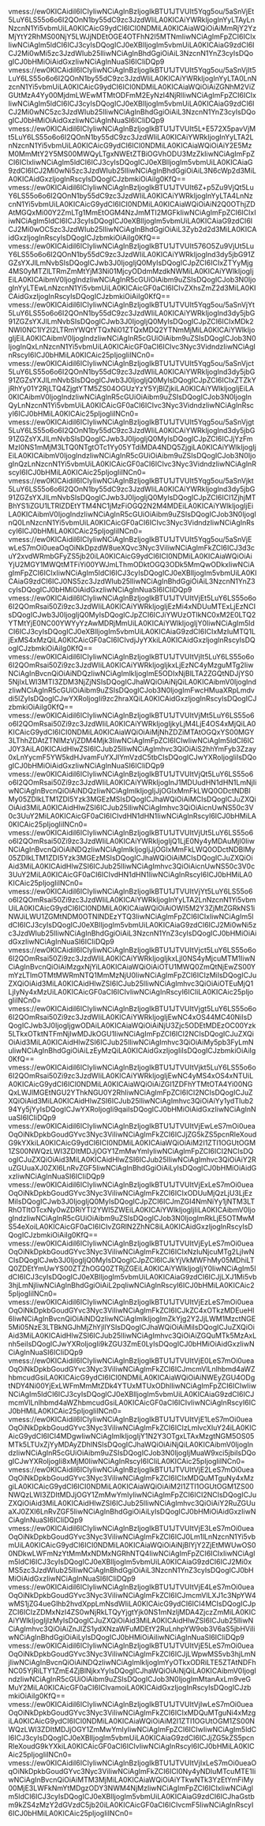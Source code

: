 vmess://ew0KICAidiI6ICIyIiwNCiAgInBzIjogIkBTU1JTVUIt5Yqg5ou/5aSnVjEt5LuY6LS55o6o6I2QOnN1by55dC9zc3JzdWIiLA0KICAiYWRkIjogInYyLTAyLnNzcnN1Yi5vbmUiLA0KICAicG9ydCI6ICI0NDMiLA0KICAiaWQiOiAiMmRjY2YzMjYtY2RhMS00NjY5LWJjNDEtOGE4OTFhN2I5MTNmIiwNCiAgImFpZCI6ICIxIiwNCiAgIm5ldCI6ICJ3cyIsDQogICJ0eXBlIjogIm5vbmUiLA0KICAiaG9zdCI6ICJ2Mi0wMi5zc3JzdWIub25lIiwNCiAgInBhdGgiOiAiL3NzcnN1YnZ3cyIsDQogICJ0bHMiOiAidGxzIiwNCiAgInNuaSI6ICIiDQp9
vmess://ew0KICAidiI6ICIyIiwNCiAgInBzIjogIkBTU1JTVUIt5Yqg5ou/5aSnVjIt5LuY6LS55o6o6I2QOnN1by55dC9zc3JzdWIiLA0KICAiYWRkIjogInYyLTA0LnNzcnN1Yi5vbmUiLA0KICAicG9ydCI6ICI0NDMiLA0KICAiaWQiOiAiZGNhM2ViZGUtMzA4Yy00MjdmLWEwMTMtODFmM2EyNzI4NjRlIiwNCiAgImFpZCI6ICIxIiwNCiAgIm5ldCI6ICJ3cyIsDQogICJ0eXBlIjogIm5vbmUiLA0KICAiaG9zdCI6ICJ2Mi0wNC5zc3JzdWIub25lIiwNCiAgInBhdGgiOiAiL3NzcnN1YnZ3cyIsDQogICJ0bHMiOiAidGxzIiwNCiAgInNuaSI6ICIiDQp9
vmess://ew0KICAidiI6ICIyIiwNCiAgInBzIjogIkBTU1JTVUIt5L+E572X5pavVjMt5LuY6LS55o6o6I2QOnN1by55dC9zc3JzdWIiLA0KICAiYWRkIjogInYyLTA2LnNzcnN1Yi5vbmUiLA0KICAicG9ydCI6ICI0NDMiLA0KICAiaWQiOiAiY2E5MzM0MmMtY2Y5MS00MWQyLTgxNWEtZTBiOGVhODU3MzZkIiwNCiAgImFpZCI6ICIxIiwNCiAgIm5ldCI6ICJ3cyIsDQogICJ0eXBlIjogIm5vbmUiLA0KICAiaG9zdCI6ICJ2Mi0wNi5zc3JzdWIub25lIiwNCiAgInBhdGgiOiAiL3N6cWp2d3MiLA0KICAidGxzIjogInRscyIsDQogICJzbmkiOiAiIg0KfQ==
vmess://ew0KICAidiI6ICIyIiwNCiAgInBzIjogIkBTU1JTVUIt6Z+p5Zu9VjQt5LuY6LS55o6o6I2QOnN1by55dC9zc3JzdWIiLA0KICAiYWRkIjogInYyLTA4LnNzcnN1Yi5vbmUiLA0KICAicG9ydCI6ICI0NDMiLA0KICAiaWQiOiAiN2Q0OThjZDAtMGQxMi00Y2ZmLTg1MmEtOGM4NzJmMTI2MGFkIiwNCiAgImFpZCI6ICIxIiwNCiAgIm5ldCI6ICJ3cyIsDQogICJ0eXBlIjogIm5vbmUiLA0KICAiaG9zdCI6ICJ2Mi0wOC5zc3JzdWIub25lIiwNCiAgInBhdGgiOiAiL3Zyb2d2d3MiLA0KICAidGxzIjogInRscyIsDQogICJzbmkiOiAiIg0KfQ==
vmess://ew0KICAidiI6ICIyIiwNCiAgInBzIjogIkBTU1JTVUIt576O5Zu9VjUt5LuY6LS55o6o6I2QOnN1by55dC9zc3JzdWIiLA0KICAiYWRkIjogInd3dy5jbG91ZGZsYXJlLmNvbSIsDQogICJwb3J0IjogIjQ0MyIsDQogICJpZCI6ICIxZTYyMjg4MS0yMTZlLTRmZmMtYjM3Ni01MjcyODdmMzdkNWMiLA0KICAiYWlkIjogIjEiLA0KICAibmV0IjogIndzIiwNCiAgInR5cGUiOiAibm9uZSIsDQogICJob3N0IjogInYyLTEwLnNzcnN1Yi5vbmUiLA0KICAicGF0aCI6ICIvZXhsZmZ2d3MiLA0KICAidGxzIjogInRscyIsDQogICJzbmkiOiAiIg0KfQ==
vmess://ew0KICAidiI6ICIyIiwNCiAgInBzIjogIkBTU1JTVUIt5Yqg5ou/5aSnVjYt5LuY6LS55o6o6I2QOnN1by55dC9zc3JzdWIiLA0KICAiYWRkIjogInd3dy5jbG91ZGZsYXJlLmNvbSIsDQogICJwb3J0IjogIjQ0MyIsDQogICJpZCI6ICIxMDk2NWI0NC1lY2I2LTRmYWQtYTQxNi01ZTQxMDQ2YTNmMjMiLA0KICAiYWlkIjogIjEiLA0KICAibmV0IjogIndzIiwNCiAgInR5cGUiOiAibm9uZSIsDQogICJob3N0IjogInQxLnNzcnN1Yi5vbmUiLA0KICAicGF0aCI6ICIvc3Nyc3VidndzIiwNCiAgInRscyI6ICJ0bHMiLA0KICAic25pIjogIiINCn0=
vmess://ew0KICAidiI6ICIyIiwNCiAgInBzIjogIkBTU1JTVUIt5Yqg5ou/5aSnVjct5LuY6LS55o6o6I2QOnN1by55dC9zc3JzdWIiLA0KICAiYWRkIjogInd3dy5jbG91ZGZsYXJlLmNvbSIsDQogICJwb3J0IjogIjQ0MyIsDQogICJpZCI6ICIxZTZkYjRhYy01Y2RjLTQ4ZjgtYTM5ZS04OGUzYzY5YjBlZjkiLA0KICAiYWlkIjogIjEiLA0KICAibmV0IjogIndzIiwNCiAgInR5cGUiOiAibm9uZSIsDQogICJob3N0IjogInQyLnNzcnN1Yi5vbmUiLA0KICAicGF0aCI6ICIvc3Nyc3VidndzIiwNCiAgInRscyI6ICJ0bHMiLA0KICAic25pIjogIiINCn0=
vmess://ew0KICAidiI6ICIyIiwNCiAgInBzIjogIkBTU1JTVUIt5Yqg5ou/5aSnVjgt5LuY6LS55o6o6I2QOnN1by55dC9zc3JzdWIiLA0KICAiYWRkIjogInd3dy5jbG91ZGZsYXJlLmNvbSIsDQogICJwb3J0IjogIjQ0MyIsDQogICJpZCI6ICJjYzFmMzI0NS1mMjM3LTQ0NTgtOTc1Yy05YTdiMDA4NDQ5ZjgiLA0KICAiYWlkIjogIjEiLA0KICAibmV0IjogIndzIiwNCiAgInR5cGUiOiAibm9uZSIsDQogICJob3N0IjogInQzLnNzcnN1Yi5vbmUiLA0KICAicGF0aCI6ICIvc3Nyc3VidndzIiwNCiAgInRscyI6ICJ0bHMiLA0KICAic25pIjogIiINCn0=
vmess://ew0KICAidiI6ICIyIiwNCiAgInBzIjogIkBTU1JTVUIt5Yqg5ou/5aSnVjkt5LuY6LS55o6o6I2QOnN1by55dC9zc3JzdWIiLA0KICAiYWRkIjogInd3dy5jbG91ZGZsYXJlLmNvbSIsDQogICJwb3J0IjogIjQ0MyIsDQogICJpZCI6ICI1ZjhjMTBhYS1iZGU1LTRlZDEtYTM4NC1jMzFiOGQ2N2M4MDEiLA0KICAiYWlkIjogIjEiLA0KICAibmV0IjogIndzIiwNCiAgInR5cGUiOiAibm9uZSIsDQogICJob3N0IjogInQ0LnNzcnN1Yi5vbmUiLA0KICAicGF0aCI6ICIvc3Nyc3VidndzIiwNCiAgInRscyI6ICJ0bHMiLA0KICAic25pIjogIiINCn0=
vmess://ew0KICAidiI6ICIyIiwNCiAgInBzIjogIkBTU1JTVUIt5Yqg5ou/5aSnVjEwLeS7mOi0ueaOqOiNkDpzdW8ueXQvc3Nyc3ViIiwNCiAgImFkZCI6ICJ3d3cuY2xvdWRmbGFyZS5jb20iLA0KICAicG9ydCI6ICI0NDMiLA0KICAiaWQiOiAiYjU2MGY1MWQtMTFiYi00YWJmLThmODktOGQ3ODk5MmQwODkxIiwNCiAgImFpZCI6ICIxIiwNCiAgIm5ldCI6ICJ3cyIsDQogICJ0eXBlIjogIm5vbmUiLA0KICAiaG9zdCI6ICJ0NS5zc3JzdWIub25lIiwNCiAgInBhdGgiOiAiL3NzcnN1YnZ3cyIsDQogICJ0bHMiOiAidGxzIiwNCiAgInNuaSI6ICIiDQp9
vmess://ew0KICAidiI6ICIyIiwNCiAgInBzIjogIkBTU1JTVUItVjEt5LuY6LS55o6o6I2QOmRsai50Zi9zc3JzdWIiLA0KICAiYWRkIjogIjEzMi4xNDUuMTExLjEzNCIsDQogICJwb3J0IjogIjQ0MyIsDQogICJpZCI6ICJiYWUzOTlkNC0xM2E0LTQ2YTMtYjE0NC00YWYyYzAwMDRjMmUiLA0KICAiYWlkIjogIjY0IiwNCiAgIm5ldCI6ICJ3cyIsDQogICJ0eXBlIjogIm5vbmUiLA0KICAiaG9zdCI6ICIxMzIuMTQ1LjExMS4xMzQiLA0KICAicGF0aCI6ICIvdjJyYXkiLA0KICAidGxzIjogInRscyIsDQogICJzbmkiOiAiIg0KfQ==
vmess://ew0KICAidiI6ICIyIiwNCiAgInBzIjogIkBTU1JTVUItVjIt5LuY6LS55o6o6I2QOmRsai50Zi9zc3JzdWIiLA0KICAiYWRkIjogIjkxLjEzNC4yMzguMTg2IiwNCiAgInBvcnQiOiAiNDQzIiwNCiAgImlkIjogImE5ODIxNjBlLTA2ZGQtNDJjYS05NjIxLWI3MTI3ZDM3NjZjNSIsDQogICJhaWQiOiAiNjQiLA0KICAibmV0IjogIndzIiwNCiAgInR5cGUiOiAibm9uZSIsDQogICJob3N0IjogImFwcHMuaXRpLmdvdi5lZyIsDQogICJwYXRoIjogIi9zc2hraXQiLA0KICAidGxzIjogInRscyIsDQogICJzbmkiOiAiIg0KfQ==
vmess://ew0KICAidiI6ICIyIiwNCiAgInBzIjogIkBTU1JTVUItVjMt5LuY6LS55o6o6I2QOmRsai50Zi9zc3JzdWIiLA0KICAiYWRkIjogIjkyLjM4LjE4OS4xMjQiLA0KICAicG9ydCI6ICI0NDMiLA0KICAiaWQiOiAiMjNhZDZiMTAtOGQxYS00MGY3LThhZDAtZTNlMzVjZDM4Mjk3IiwNCiAgImFpZCI6ICIwIiwNCiAgIm5ldCI6ICJ0Y3AiLA0KICAidHlwZSI6ICJub25lIiwNCiAgImhvc3QiOiAiS2hhYmFyb3Zzay0xLnYycmF5YW5kdHJvamFuYXJlYmVzdC5tbCIsDQogICJwYXRoIjogIiIsDQogICJ0bHMiOiAidGxzIiwNCiAgInNuaSI6ICIiDQp9
vmess://ew0KICAidiI6ICIyIiwNCiAgInBzIjogIkBTU1JTVUItVjQt5LuY6LS55o6o6I2QOmRsai50Zi9zc3JzdWIiLA0KICAiYWRkIjogInJ1MDUudHN1dHN1LmNjIiwNCiAgInBvcnQiOiAiNDQzIiwNCiAgImlkIjogIjJjOGIxMmFkLWQ0ODctNDBlMy05ZDlkLTM1ZDI5Yzk3MGEzMSIsDQogICJhaWQiOiAiMCIsDQogICJuZXQiOiAid3MiLA0KICAidHlwZSI6ICJub25lIiwNCiAgImhvc3QiOiAicnUwNS50c3V0c3UuY2MiLA0KICAicGF0aCI6ICIvdHN1dHN1IiwNCiAgInRscyI6ICJ0bHMiLA0KICAic25pIjogIiINCn0=
vmess://ew0KICAidiI6ICIyIiwNCiAgInBzIjogIkBTU1JTVUItVjUt5LuY6LS55o6o6I2QOmRsai50Zi9zc3JzdWIiLA0KICAiYWRkIjogIjQ1LjE0Ny4yMDAuMjI0IiwNCiAgInBvcnQiOiAiNDQzIiwNCiAgImlkIjogIjJjOGIxMmFkLWQ0ODctNDBlMy05ZDlkLTM1ZDI5Yzk3MGEzMSIsDQogICJhaWQiOiAiMCIsDQogICJuZXQiOiAid3MiLA0KICAidHlwZSI6ICJub25lIiwNCiAgImhvc3QiOiAicnUwNS50c3V0c3UuY2MiLA0KICAicGF0aCI6ICIvdHN1dHN1IiwNCiAgInRscyI6ICJ0bHMiLA0KICAic25pIjogIiINCn0=
vmess://ew0KICAidiI6ICIyIiwNCiAgInBzIjogIkBTU1JTVUItVjYt5LuY6LS55o6o6I2QOmRsai50Zi9zc3JzdWIiLA0KICAiYWRkIjogInYyLTA2LnNzcnN1Yi5vbmUiLA0KICAicG9ydCI6ICI0NDMiLA0KICAiaWQiOiAiOWI5M2Y3ZjMtZGRkNS1iNWJiLWU1ZGMtNDM0OTNlNDEzYTQ3IiwNCiAgImFpZCI6ICIxIiwNCiAgIm5ldCI6ICJ3cyIsDQogICJ0eXBlIjogIm5vbmUiLA0KICAiaG9zdCI6ICJ2Mi0wNi5zc3JzdWIub25lIiwNCiAgInBhdGgiOiAiL3NzcnN1YnZ3cyIsDQogICJ0bHMiOiAidGxzIiwNCiAgInNuaSI6ICIiDQp9
vmess://ew0KICAidiI6ICIyIiwNCiAgInBzIjogIkBTU1JTVUItVjct5LuY6LS55o6o6I2QOmRsai50Zi9zc3JzdWIiLA0KICAiYWRkIjogIjkxLjI0NS4yMjcuMTM1IiwNCiAgInBvcnQiOiAiMzgxNjYiLA0KICAiaWQiOiAiOTU1MWQ0ZmQtNjEwZS00YmYzLTlmOTMtMWRmNTQ1MmMzNjU0IiwNCiAgImFpZCI6ICIzMiIsDQogICJuZXQiOiAid3MiLA0KICAidHlwZSI6ICJub25lIiwNCiAgImhvc3QiOiAiOTEuMjQ1LjIyNy4xMzUiLA0KICAicGF0aCI6ICIvIiwNCiAgInRscyI6ICIiLA0KICAic25pIjogIiINCn0=
vmess://ew0KICAidiI6ICIyIiwNCiAgInBzIjogIkBTU1JTVUItVjgt5LuY6LS55o6o6I2QOmRsai50Zi9zc3JzdWIiLA0KICAiYWRkIjogIjEwNC4xOS44MC40NiIsDQogICJwb3J0IjogIjgwODAiLA0KICAiaWQiOiAiNjU3Zjc5ODEtMDEzOC00Yzk5LTkxOTktNTFmNjIwMDJkOGU1IiwNCiAgImFpZCI6ICI2NCIsDQogICJuZXQiOiAid3MiLA0KICAidHlwZSI6ICJub25lIiwNCiAgImhvc3QiOiAiMy5pb3FyLmNuIiwNCiAgInBhdGgiOiAiLzEyMzQiLA0KICAidGxzIjogIiIsDQogICJzbmkiOiAiIg0KfQ==
vmess://ew0KICAidiI6ICIyIiwNCiAgInBzIjogIkBTU1JTVUItVjkt5LuY6LS55o6o6I2QOmRsai50Zi9zc3JzdWIiLA0KICAiYWRkIjogIjEwNC4yMS4xOS4xNTUiLA0KICAicG9ydCI6ICI0NDMiLA0KICAiaWQiOiAiZGI1ZDFhYTMtOTA4Yi00NGQxLWJlMGEtNGU2YThkNGU0Y2RhIiwNCiAgImFpZCI6ICI2NCIsDQogICJuZXQiOiAid3MiLA0KICAidHlwZSI6ICJub25lIiwNCiAgImhvc3QiOiAiYy1ydTIub294Yy5jYyIsDQogICJwYXRoIjogIi9qaiIsDQogICJ0bHMiOiAidGxzIiwNCiAgInNuaSI6ICIiDQp9
vmess://ew0KICAidiI6ICIyIiwNCiAgInBzIjogIkBTU1JTVUItVjEwLeS7mOi0ueaOqOiNkDpkbGoudGYvc3Nyc3ViIiwNCiAgImFkZCI6ICJjZG5kZS5pcnRleXoudG9kYXkiLA0KICAicG9ydCI6ICI0NDMiLA0KICAiaWQiOiAiM2I1ZTI1OGUtOGM1ZS00NWQzLWI3ZDItMDJjOGY1ZmMwYmIyIiwNCiAgImFpZCI6ICI2NCIsDQogICJuZXQiOiAid3MiLA0KICAidHlwZSI6ICJub25lIiwNCiAgImhvc3QiOiAiY2RuZGUuaXJ0ZXl6LnRvZGF5IiwNCiAgInBhdGgiOiAiLyIsDQogICJ0bHMiOiAidGxzIiwNCiAgInNuaSI6ICIiDQp9
vmess://ew0KICAidiI6ICIyIiwNCiAgInBzIjogIkBTU1JTVUItVjExLeS7mOi0ueaOqOiNkDpkbGoudGYvc3Nyc3ViIiwNCiAgImFkZCI6ICIxODUuMjQzLjU3LjEzMiIsDQogICJwb3J0IjogIjQ0MyIsDQogICJpZCI6ICJmZGI4NmNiYy1jNTM3LTRhOTItOTcxNy0wZDRiYTI2YWI5ZWEiLA0KICAiYWlkIjogIjIiLA0KICAibmV0IjogIndzIiwNCiAgInR5cGUiOiAibm9uZSIsDQogICJob3N0IjogImRkLjE5OTMwMS54eXoiLA0KICAicGF0aCI6ICIvZGRlN2ZhNC8iLA0KICAidGxzIjogInRscyIsDQogICJzbmkiOiAiIg0KfQ==
vmess://ew0KICAidiI6ICIyIiwNCiAgInBzIjogIkBTU1JTVUItVjEyLeS7mOi0ueaOqOiNkDpkbGoudGYvc3Nyc3ViIiwNCiAgImFkZCI6ICIxNzIuNjcuMTg2LjIwNCIsDQogICJwb3J0IjogIjQ0MyIsDQogICJpZCI6ICJkYjVkMWFhMy05MDhiLTQ0ZDEtYmUwYS00ZTZhOGQ0ZTRjZGEiLA0KICAiYWlkIjogIjY0IiwNCiAgIm5ldCI6ICJ3cyIsDQogICJ0eXBlIjogIm5vbmUiLA0KICAiaG9zdCI6ICJjLXJ1Mi5vb3hjLmNjIiwNCiAgInBhdGgiOiAiL2pqIiwNCiAgInRscyI6ICJ0bHMiLA0KICAic25pIjogIiINCn0=
vmess://ew0KICAidiI6ICIyIiwNCiAgInBzIjogIkBTU1JTVUItVjEzLeS7mOi0ueaOqOiNkDpkbGoudGYvc3Nyc3ViIiwNCiAgImFkZCI6ICJkZC4xOTkzMDEueHl6IiwNCiAgInBvcnQiOiAiNDQzIiwNCiAgImlkIjogImZkYjg2Y2JjLWM1MzctNGE5Mi05NzE3LTBkNGJhMjZhYjllYSIsDQogICJhaWQiOiAiMiIsDQogICJuZXQiOiAid3MiLA0KICAidHlwZSI6ICJub25lIiwNCiAgImhvc3QiOiAiZGQuMTk5MzAxLnh5eiIsDQogICJwYXRoIjogIi9kZGU3ZmE0LyIsDQogICJ0bHMiOiAidGxzIiwNCiAgInNuaSI6ICIiDQp9
vmess://ew0KICAidiI6ICIyIiwNCiAgInBzIjogIkBTU1JTVUItVjE0LeS7mOi0ueaOqOiNkDpkbGoudGYvc3Nyc3ViIiwNCiAgImFkZCI6ICJmcmVlLnlhbmd4aWZhbmcudGsiLA0KICAicG9ydCI6ICI0NDMiLA0KICAiaWQiOiAiNWEyZGU4ODgtNDY4Ni00YjExLWFmMmMtZDk4YTUxMTUxODhlIiwNCiAgImFpZCI6ICIwIiwNCiAgIm5ldCI6ICJ3cyIsDQogICJ0eXBlIjogIm5vbmUiLA0KICAiaG9zdCI6ICJmcmVlLnlhbmd4aWZhbmcudGsiLA0KICAicGF0aCI6ICIvIiwNCiAgInRscyI6ICJ0bHMiLA0KICAic25pIjogIiINCn0=
vmess://ew0KICAidiI6ICIyIiwNCiAgInBzIjogIkBTU1JTVUItVjE1LeS7mOi0ueaOqOiNkDpkbGoudGYvc3Nyc3ViIiwNCiAgImFkZCI6ICIzLmlvcXIuY24iLA0KICAicG9ydCI6ICI4MDgwIiwNCiAgImlkIjogIjY1N2Y3OTgxLTAxMzgtNGM5OS05MTk5LTUxZjYyMDAyZDhlNSIsDQogICJhaWQiOiAiNjQiLA0KICAibmV0IjogIndzIiwNCiAgInR5cGUiOiAibm9uZSIsDQogICJob3N0IjogIjMuaW9xci5jbiIsDQogICJwYXRoIjogIi8xMjM0IiwNCiAgInRscyI6ICIiLA0KICAic25pIjogIiINCn0=
vmess://ew0KICAidiI6ICIyIiwNCiAgInBzIjogIkBTU1JTVUItVjE2LeS7mOi0ueaOqOiNkDpkbGoudGYvc3Nyc3ViIiwNCiAgImFkZCI6ICIxMDQuMTguNy4xMzgiLA0KICAicG9ydCI6ICI0NDMiLA0KICAiaWQiOiAiM2I1ZTI1OGUtOGM1ZS00NWQzLWI3ZDItMDJjOGY1ZmMwYmIyIiwNCiAgImFpZCI6ICI2NCIsDQogICJuZXQiOiAid3MiLA0KICAidHlwZSI6ICJub25lIiwNCiAgImhvc3QiOiAiY2RuZGUuaXJ0ZXl6LnRvZGF5IiwNCiAgInBhdGgiOiAiLyIsDQogICJ0bHMiOiAidGxzIiwNCiAgInNuaSI6ICIiDQp9
vmess://ew0KICAidiI6ICIyIiwNCiAgInBzIjogIkBTU1JTVUItVjE3LeS7mOi0ueaOqOiNkDpkbGoudGYvc3Nyc3ViIiwNCiAgImFkZCI6ICJ0Lm1lLnNzcnN1Yi5vbmUiLA0KICAicG9ydCI6ICI0NDMiLA0KICAiaWQiOiAiNjBlYjY2ZjEtMWUwOS00NDkwLWFmNzYtMmMxNDMxNGRhNTQ4IiwNCiAgImFpZCI6ICIxIiwNCiAgIm5ldCI6ICJ3cyIsDQogICJ0eXBlIjogIm5vbmUiLA0KICAiaG9zdCI6ICJ2Mi0xMS5zc3JzdWIub25lIiwNCiAgInBhdGgiOiAiL3NzcnN1YnZ3cyIsDQogICJ0bHMiOiAidGxzIiwNCiAgInNuaSI6ICIiDQp9
vmess://ew0KICAidiI6ICIyIiwNCiAgInBzIjogIkBTU1JTVUItVjE4LeS7mOi0ueaOqOiNkDpkbGoudGYvc3Nyc3ViIiwNCiAgImFkZCI6ICJmcmVlLXJ1c3NpYW4wMS1jZG4ueGlhb2hvdXppLmNsdWIiLA0KICAicG9ydCI6ICI4MCIsDQogICJpZCI6ICIzZDMxNzI4ZS0wNjRkLTQyYjgtYjk0NS1mNzljMDA4ZjczZmMiLA0KICAiYWlkIjogIjIzMyIsDQogICJuZXQiOiAid3MiLA0KICAidHlwZSI6ICJub25lIiwNCiAgImhvc3QiOiAiZnJlZS1ydXNzaWFuMDEtY2RuLnhpYW9ob3V6aS5jbHViIiwNCiAgInBhdGgiOiAiLyIsDQogICJ0bHMiOiAiIiwNCiAgInNuaSI6ICIiDQp9
vmess://ew0KICAidiI6ICIyIiwNCiAgInBzIjogIkBTU1JTVUItVjE5LeS7mOi0ueaOqOiNkDpkbGoudGYvc3Nyc3ViIiwNCiAgImFkZCI6ICJjLWpwMS5vb3hjLmNjIiwNCiAgInBvcnQiOiAiNDQzIiwNCiAgImlkIjogImYyOTkxODRiLTE5ZTAtNDFhNC05YjRiLTY1ZmE4ZjBlNjkxYyIsDQogICJhaWQiOiAiNjQiLA0KICAibmV0IjogIndzIiwNCiAgInR5cGUiOiAibm9uZSIsDQogICJob3N0IjogImMtanAxLm9veGMuY2MiLA0KICAicGF0aCI6ICIvamoiLA0KICAidGxzIjogInRscyIsDQogICJzbmkiOiAiIg0KfQ==
vmess://ew0KICAidiI6ICIyIiwNCiAgInBzIjogIkBTU1JTVUItVjIwLeS7mOi0ueaOqOiNkDpkbGoudGYvc3Nyc3ViIiwNCiAgImFkZCI6ICIxMDQuMTguNi4xMzgiLA0KICAicG9ydCI6ICI0NDMiLA0KICAiaWQiOiAiM2I1ZTI1OGUtOGM1ZS00NWQzLWI3ZDItMDJjOGY1ZmMwYmIyIiwNCiAgImFpZCI6ICIwIiwNCiAgIm5ldCI6ICJ3cyIsDQogICJ0eXBlIjogIm5vbmUiLA0KICAiaG9zdCI6ICJjZG5kZS5pcnRleXoudG9kYXkiLA0KICAicGF0aCI6ICIvIiwNCiAgInRscyI6ICJ0bHMiLA0KICAic25pIjogIiINCn0=
vmess://ew0KICAidiI6ICIyIiwNCiAgInBzIjogIkBTU1JTVUItVjIxLeS7mOi0ueaOqOiNkDpkbGoudGYvc3Nyc3ViIiwNCiAgImFkZCI6ICI0Ny4yNDIuMTcuMTE1IiwNCiAgInBvcnQiOiAiMTM3MjMiLA0KICAiaWQiOiAiYTkwNTk3YzEtYmFiMy00MjE3LWFkNmYtMDgzODY3NWM4NjMzIiwNCiAgImFpZCI6ICIxIiwNCiAgIm5ldCI6ICJ3cyIsDQogICJ0eXBlIjogIm5vbmUiLA0KICAiaG9zdCI6ICJhaGstbm9kZS4zMzY2dGVzdC5jb20iLA0KICAicGF0aCI6ICIvcmF5IiwNCiAgInRscyI6ICJ0bHMiLA0KICAic25pIjogIiINCn0=
